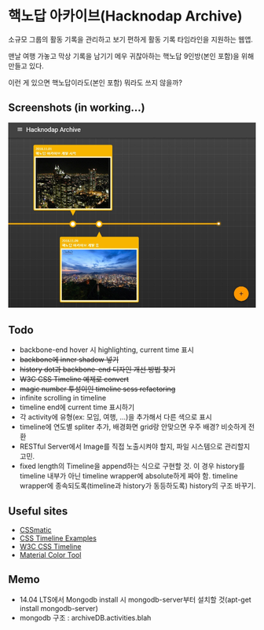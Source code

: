 # 핵노답 아카이브(Hacknodap Archive)

소규모 그룹의 활동 기록을 관리하고 보기 편하게 활동 기록 타임라인을 지원하는 웹앱.

맨날 여행 가놓고 막상 기록을 남기기 메우 귀찮아하는 핵노답 9인방(본인 포함)을 위해 만들고 있다.

이런 게 있으면 핵노답이라도(본인 포함) 뭐라도 쓰지 않을까?


## Screenshots (in working...)
![in_working](./in-working.jpg)


## Todo

* backbone-end hover 시 highlighting, current time 표시
* ~~backbone에 inner shadow 넣기~~
* ~~history dot과 backbone-end 디자인 개선 방법 찾기~~
* ~~W3C CSS Timeline 예제로 convert~~
* ~~magic number 투성이인 timeline scss refactoring~~
* infinite scrolling in timeline
* timeline end에 current time 표시하기
* 각 activity에 유형(ex: 모임, 여행, ...)을 추가해서 다른 색으로 표시
* timeline에 연도별 spliter 추가, 배경화면 grid랑 안맞으면 우주 배경? 비슷하게 전환
* RESTful Server에서 Image를 직접 노출시켜야 할지, 파일 시스템으로 관리할지 고민.
* fixed length의 Timeline을 append하는 식으로 구현할 것.
이 경우 history를 timeline 내부가 아닌 timeline wrapper에 absolute하게 짜야 함.
timeline wrapper에 종속되도록(timeline과 history가 동등하도록) history의 구조 바꾸기.

## Useful sites

* [CSSmatic](https://www.cssmatic.com/gradient-generator)
* [CSS Timeline Examples](https://freefrontend.com/css-timelines/)
* [W3C CSS Timeline](https://www.w3schools.com/howto/tryit.asp?filename=tryhow_css_timeline)
* [Material Color Tool](https://material.io/tools/color/#!/?view.left=0&view.right=0&primary.color=212121)


## Memo

* 14.04 LTS에서 Mongodb install 시 mongodb-server부터 설치할 것(apt-get install mongodb-server)
* mongodb 구조 : archiveDB.activities.blah
